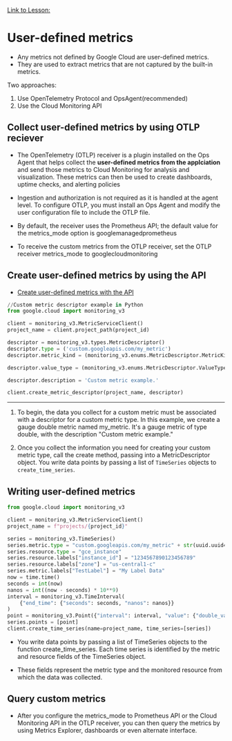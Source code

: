 [Link to Lesson:](https://www.cloudskillsboost.google/paths/15/course_templates/864/video/467970)

# User-defined metrics
- Any metrics not defined by Google Cloud are user-defined metrics.
- They are used to extract metrics that are not captured by the built-in metrics.

Two approaches:
1. Use OpenTelemetry Protocol and OpsAgent(recommended)
2. Use the Cloud Monitoring API

## Collect user-defined metrics by using OTLP reciever
- The OpenTelemetry (OTLP) receiver is a plugin installed on the Ops Agent that helps collect the **user-defined metrics from the applciation** and send those metrics to Cloud Monitoring for analysis and visualization. These metrics can then be used to create dashboards, uptime checks, and alerting policies

- Ingestion and authorization is not required as it is handled at the agent level. To
configure OTLP, you must install an Ops Agent and modify the user configuration file
to include the OTLP file.

- By default, the receiver uses the Prometheus API; the default value for the
metrics_mode option is googlemanagedprometheus

- To receive the custom metrics from the OTLP receiver, set the OTLP receiver
metrics_mode to googlecloudmonitoring

## Create user-defined metrics by using the API
- [Create user-defined metrics with the API](https://cloud.google.com/monitoring/custom-metrics/creating-metrics#monitoring_create_metric-python)

```python
//Custom metric descriptor example in Python
from google.cloud import monitoring_v3

client = monitoring_v3.MetricServiceClient()
project_name = client.project_path(project_id)

descriptor = monitoring_v3.types.MetricDescriptor()
descriptor.type = ('custom.googleapis.com/my_metric')
descriptor.metric_kind = (monitoring_v3.enums.MetricDescriptor.MetricKind.GAUGE)

descriptor.value_type = (monitoring_v3.enums.MetricDescriptor.ValueType.DOUBLE)

descriptor.description = 'Custom metric example.'

client.create_metric_descriptor(project_name, descriptor)
```
---

1. To begin, the data you collect for a custom metric must be associated with a
descriptor for a custom metric type. In this example, we create a gauge double
metric named my_metric. It's a gauge metric of type double, with the
description "Custom metric example."

2. Once you collect the information you need for creating your custom metric
type, call the create method, passing into a MetricDescriptor object. You write
data points by passing a list of `TimeSeries` objects to `create_time_series`.

## Writing user-defined metrics

```python
from google.cloud import monitoring_v3

client = monitoring_v3.MetricServiceClient()
project_name = f"projects/{project_id}"

series = monitoring_v3.TimeSeries()
series.metric.type = "custom.googleapis.com/my_metric" + str(uuid.uuid4())
series.resource.type = "gce_instance"
series.resource.labels["instance_id"] = "1234567890123456789"
series.resource.labels["zone"] = "us-central1-c"
series.metric.labels["TestLabel"] = "My Label Data"
now = time.time()
seconds = int(now)
nanos = int((now - seconds) * 10**9)
interval = monitoring_v3.TimeInterval(
    {"end_time": {"seconds": seconds, "nanos": nanos}}
)
point = monitoring_v3.Point({"interval": interval, "value": {"double_value": 3.14}})
series.points = [point]
client.create_time_series(name=project_name, time_series=[series])
```

- You write data points by passing a list of TimeSeries objects to the function
create_time_series. Each time series is identified by the metric and resource fields of the TimeSeries object.

- These fields represent the metric type and the monitored resource from which the
data was collected.

## Query custom metrics
- After you configure the metrics_mode to Prometheus API or the Cloud Monitoring API
in the OTLP receiver, you can then query the metrics by using Metrics Explorer,
dashboards or even alternate interface.
